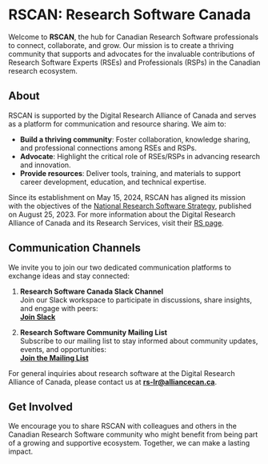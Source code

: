 # RSCAN: Research Software Canada

Welcome to **RSCAN**, the hub for Canadian Research Software professionals to connect, collaborate, and grow. Our mission is to create a thriving community that supports and advocates for the invaluable contributions of Research Software Experts (RSEs) and Professionals (RSPs) in the Canadian research ecosystem.

## About

RSCAN is supported by the Digital Research Alliance of Canada and serves as a platform for communication and resource sharing. We aim to:

- **Build a thriving community**: Foster collaboration, knowledge sharing, and professional connections among RSEs and RSPs.
- **Advocate**: Highlight the critical role of RSEs/RSPs in advancing research and innovation.
- **Provide resources**: Deliver tools, training, and materials to support career development, education, and technical expertise.

Since its establishment on May 15, 2024, RSCAN has aligned its mission with the objectives of the [National Research Software Strategy](https://zenodo.org/records/10214741), published on August 25, 2023. For more information about the Digital Research Alliance of Canada and its Research Services, visit their [RS page](https://alliancecan.ca/en/research-services).

## Communication Channels

We invite you to join our two dedicated communication platforms to exchange ideas and stay connected:

1. **Research Software Canada Slack Channel**  
   Join our Slack workspace to participate in discussions, share insights, and engage with peers:  
   [**Join Slack**](https://rscan.slack.com)

2. **Research Software Community Mailing List**  
   Subscribe to our mailing list to stay informed about community updates, events, and opportunities:  
   [**Join the Mailing List**](https://rscan.topicbox.com)

For general inquiries about research software at the Digital Research Alliance of Canada, please contact us at **rs-lr@alliancecan.ca**.

## Get Involved

We encourage you to share RSCAN with colleagues and others in the Canadian Research Software community who might benefit from being part of a growing and supportive ecosystem. Together, we can make a lasting impact.
